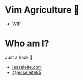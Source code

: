 # Vim Agriculture 🚜

- WIP

# Who am I?

Just a hack 🔨

- [jesseleite.com](https://jesseleite.com)
- [@jesseleite85](https://twitter.com/jesseleite85)
